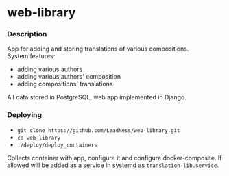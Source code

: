 # web-library

### Description  

App for adding and storing translations of various compositions.  
System features:
- adding various authors
- adding various authors' composition
- adding compositions' translations

All data stored in PostgreSQL, web app implemented in Django.

### Deploying

- ```git clone https://github.com/LeadNess/web-library.git```
- ```cd web-library```
- ```./deploy/deploy_containers```

Collects container with app, configure it and configure docker-composite. If allowed will be added as a service in systemd as ```translation-lib.service```.
